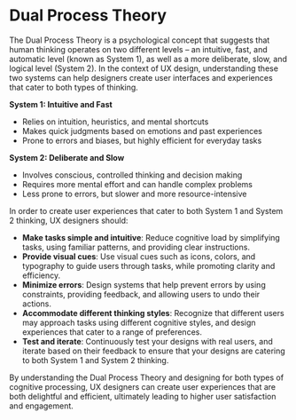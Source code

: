 # Dual Process Theory

The Dual Process Theory is a psychological concept that suggests that human thinking operates on two different levels – an intuitive, fast, and automatic level (known as System 1), as well as a more deliberate, slow, and logical level (System 2). In the context of UX design, understanding these two systems can help designers create user interfaces and experiences that cater to both types of thinking.

**System 1: Intuitive and Fast**

- Relies on intuition, heuristics, and mental shortcuts
- Makes quick judgments based on emotions and past experiences
- Prone to errors and biases, but highly efficient for everyday tasks

**System 2: Deliberate and Slow**

- Involves conscious, controlled thinking and decision making
- Requires more mental effort and can handle complex problems
- Less prone to errors, but slower and more resource-intensive

In order to create user experiences that cater to both System 1 and System 2 thinking, UX designers should:

- **Make tasks simple and intuitive**: Reduce cognitive load by simplifying tasks, using familiar patterns, and providing clear instructions.
- **Provide visual cues**: Use visual cues such as icons, colors, and typography to guide users through tasks, while promoting clarity and efficiency.
- **Minimize errors**: Design systems that help prevent errors by using constraints, providing feedback, and allowing users to undo their actions.
- **Accommodate different thinking styles**: Recognize that different users may approach tasks using different cognitive styles, and design experiences that cater to a range of preferences.
- **Test and iterate**: Continuously test your designs with real users, and iterate based on their feedback to ensure that your designs are catering to both System 1 and System 2 thinking.

By understanding the Dual Process Theory and designing for both types of cognitive processing, UX designers can create user experiences that are both delightful and efficient, ultimately leading to higher user satisfaction and engagement.